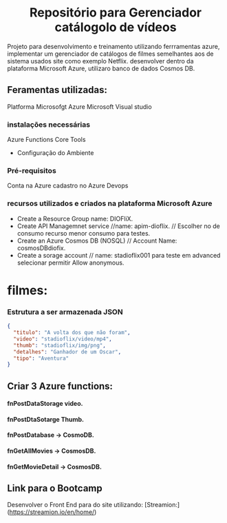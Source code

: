 <h1 align="center">Repositório para Gerenciador catálogolo de vídeos</h1>

Projeto para desenvolvimento e treinamento utilizando ferrramentas azure, implementar um gerenciador de catálogos  de filmes semelhantes aos de sistema usados site como exemplo Netflix. desenvolver dentro da plataforma Microsoft Azure, utilizaro banco de dados Cosmos DB.

## Feramentas utilizadas:
Platforma Microsofgt Azure
Microsoft Visual studio

### instalações necessárias
Azure Functions Core Tools

* Configuração do Ambiente
### Pré-requisitos
Conta na Azure
cadastro no Azure Devops

### recursos utilizados e criados na plataforma Microsoft Azure

* Create a Resource Group name: DIOFliX.
* Create API Managemnet service //name: apim-dioflix.
// Escolher no de consumo recurso menor consumo para testes.
* Create an Azure Cosmos DB (NOSQL) // Account Name: cosmosDBdiofix.
* Create a sorage account // name: stadioflix001 para teste em advanced selecionar permitir Allow anonymous.


# filmes:
### Estrutura a ser armazenada JSON

```json
{
  "titulo": "A volta dos que não foram",
  "video": "stadioflix/video/mp4",
  "thumb": "stadioflix/img/png",
  "detalhes": "Ganhador de um Oscar",
  "tipo": "Aventura"
}

```
## Criar 3 Azure functions:

#### fnPostDataStorage video.
#### fnPostDtaSotarge Thumb.

#### fnPostDatabase -> CosmoDB.
#### fnGetAllMovies -> CosmosDB.
#### fnGetMovieDetail -> CosmosDB.

## Link para o Bootcamp
Desenvolver o Front End para do site utilizando:
[Streamion:] (https://streamion.io/en/home/)


